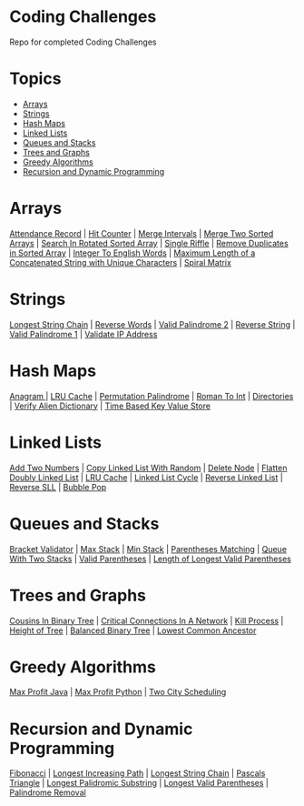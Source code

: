 # Coding Challenges
Repo for completed Coding Challenges

# Topics 
- [Arrays](#arrays)
- [Strings](#strings)
- [Hash Maps](#hash-maps)
- [Linked Lists](#linked-lists)
- [Queues and Stacks](#queues-and-stacks)
- [Trees and Graphs](#trees-and-graphs)
- [Greedy Algorithms](#greedy-algorithms)
- [Recursion and Dynamic Programming](#recursion-and-dynamic-programming)


# Arrays

[Attendance Record](https://github.com/salonishah331/CodingChallenges/blob/master/Arrays/AttendanceRecord.py) | 
[Hit Counter](https://github.com/salonishah331/CodingChallenges/blob/master/Arrays/HitCounter.py) |
[Merge Intervals](https://github.com/salonishah331/CodingChallenges/blob/master/Arrays/MergeIntervals.py) |
[Merge Two Sorted Arrays](https://github.com/salonishah331/CodingChallenges/blob/master/Arrays/MergeTwoSortedArrays.py) |
[Search In Rotated Sorted Array](https://github.com/salonishah331/CodingChallenges/blob/master/Arrays/SearchInRotatedSortedArray.py) |
[Single Riffle](https://github.com/salonishah331/CodingChallenges/blob/master/Arrays/SingleRiffle.py) |
[Remove Duplicates in Sorted Array](https://github.com/salonishah331/CodingChallenges/blob/master/Arrays/removeDuplicates.py) |
[Integer To English Words](https://github.com/salonishah331/CodingChallenges/blob/master/Arrays/IntegerToEnglishWords.py) |
[Maximum Length of a Concatenated String with Unique Characters](https://github.com/salonishah331/CodingChallenges/blob/master/Arrays/MaximumLengthofaConcatenatedStringwithUniqueCharacters.py) | 
[Spiral Matrix](https://github.com/salonishah331/CodingChallenges/blob/master/Arrays/SpiralMatrix.py)

# Strings

[Longest String Chain](https://github.com/salonishah331/CodingChallenges/blob/master/Strings/LongestStringChain.py) |
[Reverse Words](https://github.com/salonishah331/CodingChallenges/blob/master/Strings/ReverseWords.py) |
[Valid Palindrome 2](https://github.com/salonishah331/CodingChallenges/blob/master/Strings/ValidPalindrome2.py) |
[Reverse String](https://github.com/salonishah331/CodingChallenges/blob/master/Strings/reverseString.py) | 
[Valid Palindrome 1](https://github.com/salonishah331/CodingChallenges/blob/master/Strings/validPalindrome1.py) |
[Validate IP Address](https://github.com/salonishah331/CodingChallenges/blob/master/Strings/ValidateIPAddress.py)

# Hash Maps
[Anagram ](https://github.com/salonishah331/CodingChallenges/blob/master/Hash%20Maps/Anagram.py) |
[LRU Cache](https://github.com/salonishah331/CodingChallenges/blob/master/Hash%20Maps/LRUCache.py) |
[Permutation Palindrome](https://github.com/salonishah331/CodingChallenges/blob/master/Hash%20Maps/PermutationPalindrome.py) |
[Roman To Int](https://github.com/salonishah331/CodingChallenges/blob/master/Hash%20Maps/RomanToInt.py) |
[Directories](https://github.com/salonishah331/CodingChallenges/blob/master/Hash%20Maps/directories.py) |
[Verify Alien Dictionary](https://github.com/salonishah331/CodingChallenges/blob/master/Hash%20Maps/verifyAlienDictionary.py) |
[Time Based Key Value Store](https://github.com/salonishah331/CodingChallenges/blob/master/Hash%20Maps/TimeBasedKeyValueStore.py)

# Linked Lists 

[Add Two Numbers](https://github.com/salonishah331/CodingChallenges/blob/master/Linked%20Lists/AddTwoNumbers.py) | 
[Copy Linked List With Random](https://github.com/salonishah331/CodingChallenges/blob/master/Linked%20Lists/CopyLinkedListWithRandom.py) |
[Delete Node](https://github.com/salonishah331/CodingChallenges/blob/master/Linked%20Lists/DeleteNode.py) |
[Flatten Doubly Linked List](https://github.com/salonishah331/CodingChallenges/blob/master/Linked%20Lists/FlattenDoublyLinkedList.py) |
[LRU Cache](https://github.com/salonishah331/CodingChallenges/blob/master/Linked%20Lists/LRUCache.py) |
[Linked List Cycle](https://github.com/salonishah331/CodingChallenges/blob/master/Linked%20Lists/LinkedListCycle.py) |
[Reverse Linked List](https://github.com/salonishah331/CodingChallenges/blob/master/Linked%20Lists/ReverseLinkedList.py) |
[Reverse SLL](https://github.com/salonishah331/CodingChallenges/blob/master/Linked%20Lists/ReverseSLL.py) |
[Bubble Pop](https://github.com/salonishah331/CodingChallenges/blob/master/Linked%20Lists/bubblepop.py)

# Queues and Stacks

[Bracket Validator](https://github.com/salonishah331/CodingChallenges/blob/master/Queues%20and%20Stacks/BracketValidator.py) |
[Max Stack](https://github.com/salonishah331/CodingChallenges/blob/master/Queues%20and%20Stacks/MaxStack.py) |
[Min Stack](https://github.com/salonishah331/CodingChallenges/blob/master/Queues%20and%20Stacks/MinStack.py) |
[Parentheses Matching](https://github.com/salonishah331/CodingChallenges/blob/master/Queues%20and%20Stacks/ParenthesesMatching.py) |
[Queue With Two Stacks](https://github.com/salonishah331/CodingChallenges/blob/master/Queues%20and%20Stacks/QueueWithTwoStacks.py	) |
[Valid Parentheses](https://github.com/salonishah331/CodingChallenges/blob/master/Queues%20and%20Stacks/validParentheses.py) |
[Length of Longest Valid Parentheses](https://github.com/salonishah331/CodingChallenges/blob/master/Queues%20and%20Stacks/LongestValidParenthesesLength.py)

# Trees and Graphs

[Cousins In Binary Tree](https://github.com/salonishah331/CodingChallenges/blob/master/Trees%20and%20Graphs/CousinsInBinaryTree.py) |
[Critical Connections In A Network](https://github.com/salonishah331/CodingChallenges/blob/master/Trees%20and%20Graphs/CriticalConnectionsInANetwork.py) |
[Kill Process](https://github.com/salonishah331/CodingChallenges/blob/master/Trees%20and%20Graphs/KillProcess.py) |
[Height of Tree](https://github.com/salonishah331/CodingChallenges/blob/master/Trees%20and%20Graphs/heightoftree.java) |
[Balanced Binary Tree](https://github.com/salonishah331/CodingChallenges/blob/master/Trees%20and%20Graphs/BalancedBinaryTree.py) |
[Lowest Common Ancestor](https://github.com/salonishah331/CodingChallenges/blob/master/Trees%20and%20Graphs/LowestCommonAncestor.py)

# Greedy Algorithms

[Max Profit Java](https://github.com/salonishah331/CodingChallenges/blob/master/Greedy%20Algorithms/MaxProfitJava.java) |
[Max Profit Python](https://github.com/salonishah331/CodingChallenges/blob/master/Greedy%20Algorithms/MaxProfitPython.py) |
[Two City Scheduling](https://github.com/salonishah331/CodingChallenges/blob/master/Greedy%20Algorithms/TwoCityScheduling.py)

# Recursion and Dynamic Programming


[Fibonacci](https://github.com/salonishah331/CodingChallenges/blob/master/Recursion%20and%20Dynamic%20Programming/Fibonacci.py) |
[Longest Increasing Path](https://github.com/salonishah331/CodingChallenges/blob/master/Recursion%20and%20Dynamic%20Programming/LongestIncreasingPath.py) |
[Longest String Chain](https://github.com/salonishah331/CodingChallenges/blob/master/Recursion%20and%20Dynamic%20Programming/LongestStringChain.py	) |
[Pascals Triangle](https://github.com/salonishah331/CodingChallenges/blob/master/Recursion%20and%20Dynamic%20Programming/PascalsTriangle.py) |
[Longest Palidromic Substring](https://github.com/salonishah331/CodingChallenges/blob/master/Recursion%20and%20Dynamic%20Programming/LongestPalindromicSubstring.py) |
[Longest Valid Parentheses](https://github.com/salonishah331/CodingChallenges/blob/master/Recursion%20and%20Dynamic%20Programming/LongestValidParentheses.py) |
[Palindrome Removal](https://github.com/salonishah331/CodingChallenges/blob/master/Recursion%20and%20Dynamic%20Programming/PalidromeRemoval.py)
